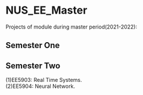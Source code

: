 # NUS_EE_Master
Projects of module during master period(2021-2022):
## Semester One
## Semester Two 
(1)EE5903: Real Time Systems.  
(2)EE5904: Neural Network.  
